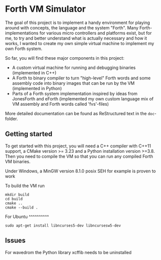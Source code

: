 Forth VM Simulator
==================

The goal of this project is to implement a handy environment for playing around with concepts,
the language and the system "Forth". Many Forth-implementations for various micro controllers
and platforms exist, but for me, to try and better understand what is actually necessary and
how it works, I wanted to create my own simple virtual machine to implement my own Forth system.

So far, you will find these major components in this project:

  - A custom virtual machine for running and debugging binaries (implemented in C++)
  - A Forth to binary compiler to turn "high-level" Forth words and some assembly code into
    binary images that can be run by the VM (implemented in Python)
  - Parts of a Forth system implementation inspired by ideas from JonesForth and eForth
    (implemented my own custom language mix of VM assembly and Forth words called 'fvs'-files)

More detailed documentation can be found as ReStructured text in the `doc`-folder.

Getting started
---------------

To get started with this project, you will need a C++ compiler with C++11 support, a CMake
version >= 3.23 and a Python installation version >=3.8. Then you need to compile the VM so
that you can run any compiled Forth VM binaries.

Under Windows, a MinGW version 8.1.0 posix SEH for example is proven to work

To build the VM run

```
mkdir build
cd build
cmake ..
cmake --build .
```

For Ubuntu
^^^^^^^^^^

```
sudo apt-get install libncurses5-dev libncursesw5-dev
```

Issues
------

For wavedrom the Python library xcffib needs to be uninstalled
